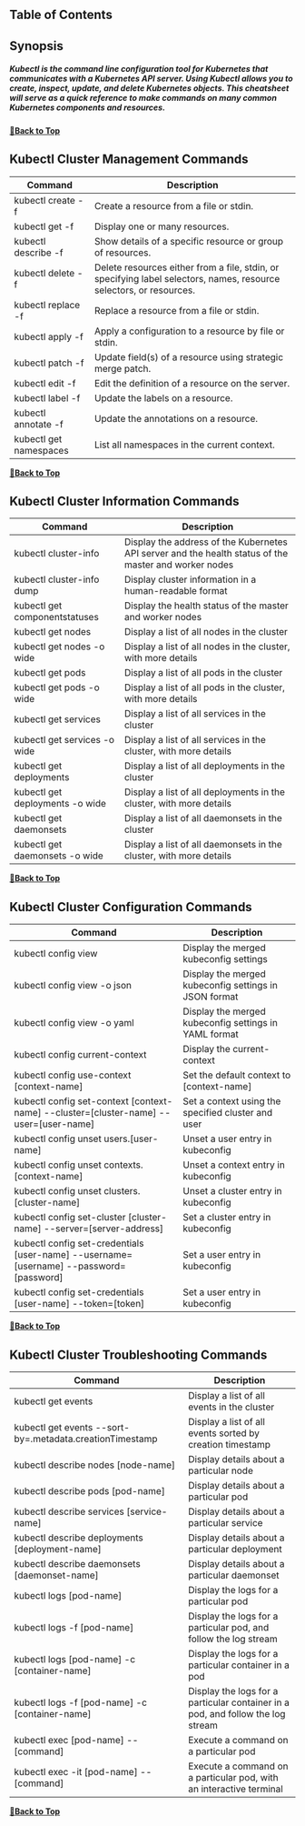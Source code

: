## Table of Contents

## Synopsis

<h5>Kubectl is the command line configuration tool for Kubernetes that communicates with a Kubernetes API server. 
Using Kubectl allows you to create, inspect, update, and delete Kubernetes objects.
This cheatsheet will serve as a quick reference to make commands on many common Kubernetes components and resources. </h5>

**[🔼Back to Top](#table-of-contents)**

## Kubectl Cluster Management Commands

| Command                    | Description                                                                                                         |
| -------------------------- | ------------------------------------------------------------------------------------------------------------------- |
| kubectl create -f <file>   | Create a resource from a file or stdin.                                                                             |
| kubectl get -f <file>      | Display one or many resources.                                                                                      |
| kubectl describe -f <file> | Show details of a specific resource or group of resources.                                                          |
| kubectl delete -f <file>   | Delete resources either from a file, stdin, or specifying label selectors, names, resource selectors, or resources. |
| kubectl replace -f <file>  | Replace a resource from a file or stdin.                                                                            |
| kubectl apply -f <file>    | Apply a configuration to a resource by file or stdin.                                                               |
| kubectl patch -f <file>    | Update field(s) of a resource using strategic merge patch.                                                          |
| kubectl edit -f <file>     | Edit the definition of a resource on the server.                                                                    |
| kubectl label -f <file>    | Update the labels on a resource.                                                                                    |
| kubectl annotate -f <file> | Update the annotations on a resource.                                                                               |
| kubectl get namespaces     | List all namespaces in the current context.                                                                         |

**[🔼Back to Top](#table-of-contents)**

## Kubectl Cluster Information Commands

| Command                         | Description                                                                                           |
| ------------------------------- | ----------------------------------------------------------------------------------------------------- |
| kubectl cluster-info            | Display the address of the Kubernetes API server and the health status of the master and worker nodes |
| kubectl cluster-info dump       | Display cluster information in a human-readable format                                                |
| kubectl get componentstatuses   | Display the health status of the master and worker nodes                                              |
| kubectl get nodes               | Display a list of all nodes in the cluster                                                            |
| kubectl get nodes -o wide       | Display a list of all nodes in the cluster, with more details                                         |
| kubectl get pods                | Display a list of all pods in the cluster                                                             |
| kubectl get pods -o wide        | Display a list of all pods in the cluster, with more details                                          |
| kubectl get services            | Display a list of all services in the cluster                                                         |
| kubectl get services -o wide    | Display a list of all services in the cluster, with more details                                      |
| kubectl get deployments         | Display a list of all deployments in the cluster                                                      |
| kubectl get deployments -o wide | Display a list of all deployments in the cluster, with more details                                   |
| kubectl get daemonsets          | Display a list of all daemonsets in the cluster                                                       |
| kubectl get daemonsets -o wide  | Display a list of all daemonsets in the cluster, with more details                                    |

**[🔼Back to Top](#table-of-contents)**

## Kubectl Cluster Configuration Commands

| Command                                                                                | Description                                           |
| -------------------------------------------------------------------------------------- | ----------------------------------------------------- |
| kubectl config view                                                                    | Display the merged kubeconfig settings                |
| kubectl config view -o json                                                            | Display the merged kubeconfig settings in JSON format |
| kubectl config view -o yaml                                                            | Display the merged kubeconfig settings in YAML format |
| kubectl config current-context                                                         | Display the current-context                           |
| kubectl config use-context [context-name]                                              | Set the default context to [context-name]             |
| kubectl config set-context [context-name] --cluster=[cluster-name] --user=[user-name]  | Set a context using the specified cluster and user    |
| kubectl config unset users.[user-name]                                                 | Unset a user entry in kubeconfig                      |
| kubectl config unset contexts.[context-name]                                           | Unset a context entry in kubeconfig                   |
| kubectl config unset clusters.[cluster-name]                                           | Unset a cluster entry in kubeconfig                   |
| kubectl config set-cluster [cluster-name] --server=[server-address]                    | Set a cluster entry in kubeconfig                     |
| kubectl config set-credentials [user-name] --username=[username] --password=[password] | Set a user entry in kubeconfig                        |
| kubectl config set-credentials [user-name] --token=[token]                             | Set a user entry in kubeconfig                        |

**[🔼Back to Top](#table-of-contents)**

## Kubectl Cluster Troubleshooting Commands

| Command                                                  | Description                                                                     |
| -------------------------------------------------------- | ------------------------------------------------------------------------------- |
| kubectl get events                                       | Display a list of all events in the cluster                                     |
| kubectl get events --sort-by=.metadata.creationTimestamp | Display a list of all events sorted by creation timestamp                       |
| kubectl describe nodes [node-name]                       | Display details about a particular node                                         |
| kubectl describe pods [pod-name]                         | Display details about a particular pod                                          |
| kubectl describe services [service-name]                 | Display details about a particular service                                      |
| kubectl describe deployments [deployment-name]           | Display details about a particular deployment                                   |
| kubectl describe daemonsets [daemonset-name]             | Display details about a particular daemonset                                    |
| kubectl logs [pod-name]                                  | Display the logs for a particular pod                                           |
| kubectl logs -f [pod-name]                               | Display the logs for a particular pod, and follow the log stream                |
| kubectl logs [pod-name] -c [container-name]              | Display the logs for a particular container in a pod                            |
| kubectl logs -f [pod-name] -c [container-name]           | Display the logs for a particular container in a pod, and follow the log stream |
| kubectl exec [pod-name] -- [command]                     | Execute a command on a particular pod                                           |
| kubectl exec -it [pod-name] -- [command]                 | Execute a command on a particular pod, with an interactive terminal             |

**[🔼Back to Top](#table-of-contents)**
